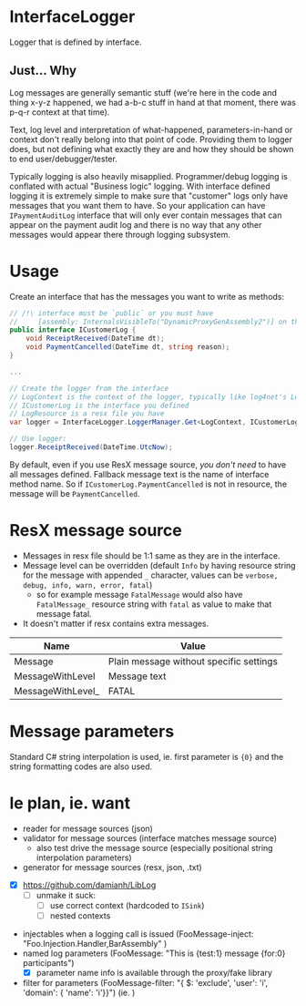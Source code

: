# InterfaceLogger
Logger that is defined by interface.

## Just... Why

Log messages are generally semantic stuff (we're here in the code and thing x-y-z happened, we had a-b-c stuff in hand at that moment, there was p-q-r context at that time).

Text, log level and interpretation of what-happened, parameters-in-hand or context don't really belong into that point of code. 
Providing them to logger does, but not defining what exactly they are and how they should be shown to end user/debugger/tester.

Typically logging is also heavily misapplied. Programmer/debug logging is conflated with actual "Business logic" logging.
With interface defined logging it is extremely simple to make sure that "customer" logs only have messages that you want them to have.
So your application can have `IPaymentAuditLog` interface that will only ever contain messages that can appear on the payment audit 
log and there is no way that any other messages would appear there through logging subsystem.

# Usage

Create an interface that has the messages you want to write as methods:
```C#
// /!\ interface must be `public` or you must have 
//     [assembly: InternalsVisibleTo("DynamicProxyGenAssembly2")] on that assembly.
public interface ICustomerLog {
    void ReceiptReceived(DateTime dt);
    void PaymentCancelled(DateTime dt, string reason);
}

...

// Create the logger from the interface
// LogContext is the context of the logger, typically like log4net's LogManager.GetLogger(typeof(LogContext))
// ICustomerLog is the interface you defined
// LogResource is a resx file you have
var logger = InterfaceLogger.LoggerManager.Get<LogContext, ICustomerLog>(LogResource.ResourceManager);

// Use logger:
logger.ReceiptReceived(DateTime.UtcNow);
```

By default, even if you use ResX message source, *you don't need* to have all messages defined. Fallback
message text is the name of interface method name. So if `ICustomerLog.PaymentCancelled` is not in resource, 
the message will be `PaymentCancelled`.


# ResX message source

- Messages in resx file should be 1:1 same as they are in the interface.
- Message level can be overridden (default `Info` by having resource string for the message with appended `_` character, values can be `verbose, debug, info, warn, error, fatal`)
  - so for example message `FatalMessage` would also have `FatalMessage_` resource string with `fatal` as value to make that message fatal.
- It doesn't matter if resx contains extra messages.

| Name              | Value                                   |
| ----------------- | --------------------------------------- |
| Message           | Plain message without specific settings |
| MessageWithLevel  | Message text                            |
| MessageWithLevel_ | FATAL                                   |
    

# Message parameters

Standard C# string interpolation is used, ie. first parameter is `{0}` and the string formatting codes are also used.

# le plan, ie. want

- reader for message sources (json)
- validator for message sources (interface matches message source)
  - also test drive the message source (especially positional string interpolation parameters)
- generator for message sources (resx, json, .txt)
- [X] https://github.com/damianh/LibLog
  - [ ] unmake it suck:
    - [ ] use correct context (hardcoded to `ISink`)
    - [ ] nested contexts
- injectables when a logging call is issued (FooMessage-inject: "Foo.Injection.Handler,BarAssembly" )
- named log parameters (FooMessage: "This is {test:1} message {for:0} participants")
  - [x] parameter name info is available through the proxy/fake library
- filter for parameters (FooMessage-filter: "{ $: 'exclude', 'user': 'i', 'domain': { 'name': 'i'}}")
  (ie. )
